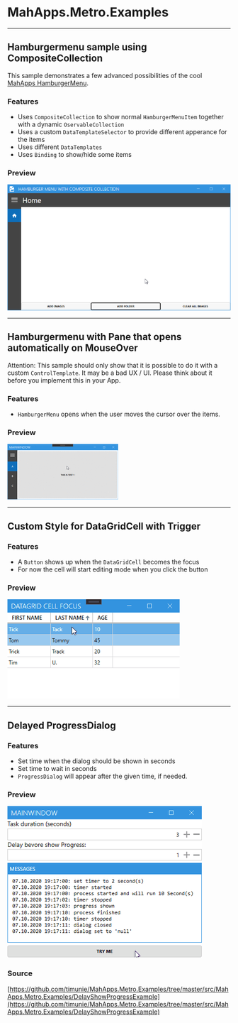 ﻿# MahApps.Metro.Examples

-------

## Hamburgermenu sample using CompositeCollection
This sample demonstrates a few advanced possibilities of the cool [MahApps HamburgerMenu](https://mahapps.com). 

### Features
- Uses `CompositeCollection` to show normal `HamburgerMenuItem` together with a dynamic `OservableCollection`
- Uses a custom `DataTemplateSelector` to provide different apperance for the items
- Uses different `DataTemplates`
- Uses `Binding` to show/hide some items

### Preview
![](res/HamburgerMenuCompositeCollection.png)

--------------------------------------------------------------

## Hamburgermenu with Pane that opens automatically on MouseOver

Attention: This sample should only show that it is possible to do it with a custom `ControlTemplate`. It may be a bad UX / UI. Please think about it before you implement this in your App. 

### Features
- `HamburgerMenu` opens when the user moves the cursor over the items. 

### Preview
![](res/HamburgerMenuAutoOpenClose.gif)

--------------------------------------------------------------

## Custom Style for DataGridCell with Trigger

### Features
- A `Button` shows up when the `DataGridCell` becomes the focus
- For now the cell will start editing mode when you click the button

### Preview
![](res/DataGridCellStyle_FocusTrigger.gif)

--------------------------------------------------------------

## Delayed ProgressDialog 

### Features
- Set time when the dialog should be shown in seconds
- Set time to wait in seconds 
- `ProgressDialog` will appear after the given time, if needed.

### Preview
![DelayedProgressDialogExample](res/DelayedProgressDialogExample.gif)

### Source
[https://github.com/timunie/MahApps.Metro.Examples/tree/master/src/MahApps.Metro.Examples/DelayShowProgressExample](https://github.com/timunie/MahApps.Metro.Examples/tree/master/src/MahApps.Metro.Examples/DelayShowProgressExample)